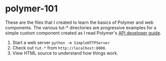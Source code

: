 # polymer-101

These are the files that I created to learn the basics of Polymer and web components. The various tut-* directories are progressive examples for a simple custom component created as I read Polymer's [API developer guide](http://www.polymer-project.org/docs/polymer/polymer.html).

1. Start a web server `python -m SimpleHTTPServer`
2. Check out `tut-*` from `http://localhost:8000`.
3. View HTML source to understand how things work.

